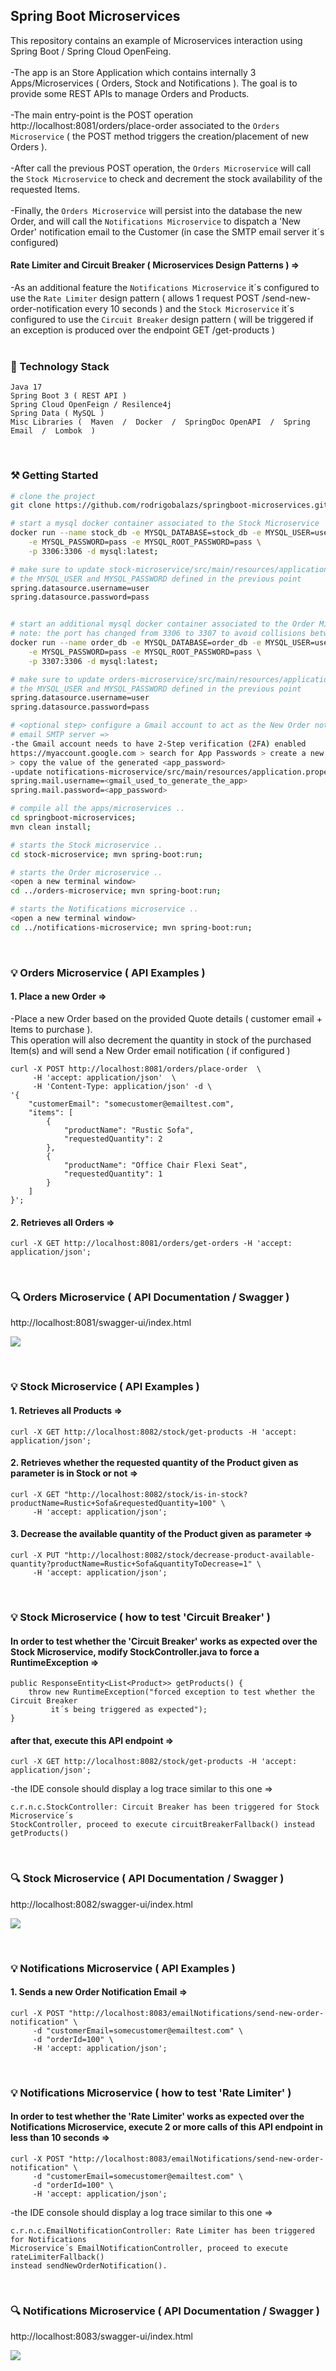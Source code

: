 ## Spring Boot Microservices
This repository contains an example of Microservices interaction using Spring Boot / Spring Cloud OpenFeing.<br/><br/>
-The app is an Store Application which contains internally 3 Apps/Microservices ( Orders, Stock and Notifications ).
The goal is to provide some REST APIs to manage Orders and Products.<br/><br/>
-The main entry-point is the POST operation http://localhost:8081/orders/place-order associated to the
````Orders Microservice```` ( the POST method triggers the creation/placement of new Orders ).<br/><br/>
-After call the previous POST operation, the ````Orders Microservice```` will call the ````Stock Microservice```` to
check and decrement the stock availability of the requested Items.<br/><br/>
-Finally, the ````Orders Microservice```` will persist into the database the new Order, and will call  the
````Notifications Microservice```` to dispatch  a 'New Order' notification email to the Customer (in case the SMTP email
server it´s configured)<br/>
#### Rate Limiter and Circuit Breaker ( Microservices Design Patterns ) =>
-As an additional feature the ````Notifications Microservice```` it´s configured to use the ````Rate Limiter```` design
pattern ( allows 1 request POST /send-new-order-notification every 10 seconds ) and the
````Stock Microservice```` it´s configured to use the ````Circuit Breaker```` design pattern ( will be triggered if an
exception is produced over the endpoint GET /get-products )<br/><br/>

### 🔧 Technology Stack

```
Java 17
Spring Boot 3 ( REST API )
Spring Cloud OpenFeign / Resilence4j
Spring Data ( MySQL )
Misc Libraries (  Maven  /  Docker  /  SpringDoc OpenAPI  /  Spring Email  /  Lombok  )
```

<br/>

### ⚒️ Getting Started

```bash
# clone the project
git clone https://github.com/rodrigobalazs/springboot-microservices.git;

# start a mysql docker container associated to the Stock Microservice
docker run --name stock_db -e MYSQL_DATABASE=stock_db -e MYSQL_USER=user \
    -e MYSQL_PASSWORD=pass -e MYSQL_ROOT_PASSWORD=pass \
    -p 3306:3306 -d mysql:latest;

# make sure to update stock-microservice/src/main/resources/application.properties with
# the MYSQL_USER and MYSQL_PASSWORD defined in the previous point
spring.datasource.username=user
spring.datasource.password=pass


# start an additional mysql docker container associated to the Order Microservice
# note: the port has changed from 3306 to 3307 to avoid collisions between the docker DBs
docker run --name order_db -e MYSQL_DATABASE=order_db -e MYSQL_USER=user \
    -e MYSQL_PASSWORD=pass -e MYSQL_ROOT_PASSWORD=pass \
    -p 3307:3306 -d mysql:latest;

# make sure to update orders-microservice/src/main/resources/application.properties with
# the MYSQL_USER and MYSQL_PASSWORD defined in the previous point
spring.datasource.username=user
spring.datasource.password=pass

# <optional step> configure a Gmail account to act as the New Order notification 
# email SMTP server =>
-the Gmail account needs to have 2-Step verification (2FA) enabled
https://myaccount.google.com > search for App Passwords > create a new app "store_app" 
> copy the value of the generated <app_password>
-update notifications-microservice/src/main/resources/application.properties with =>
spring.mail.username=<gmail_used_to_generate_the_app>
spring.mail.password=<app_password>

# compile all the apps/microservices ..
cd springboot-microservices;
mvn clean install;

# starts the Stock microservice ..
cd stock-microservice; mvn spring-boot:run;

# starts the Order microservice ..
<open a new terminal window>
cd ../orders-microservice; mvn spring-boot:run;

# starts the Notifications microservice ..
<open a new terminal window>
cd ../notifications-microservice; mvn spring-boot:run;
```
<br/>

### 💡 Orders Microservice ( API Examples )

#### 1. Place a new Order =>

-Place a new Order based on the provided Quote details ( customer email + Items to purchase ).<br/>
This operation will also decrement the quantity in stock of the purchased Item(s) and will send a
New Order email notification ( if configured )
```
curl -X POST http://localhost:8081/orders/place-order  \
     -H 'accept: application/json'  \
     -H 'Content-Type: application/json' -d \
'{
    "customerEmail": "somecustomer@emailtest.com",
    "items": [
        {
            "productName": "Rustic Sofa",
            "requestedQuantity": 2
        },
        {
            "productName": "Office Chair Flexi Seat",
            "requestedQuantity": 1
        }
    ]
}';
```

#### 2. Retrieves all Orders =>
```
curl -X GET http://localhost:8081/orders/get-orders -H 'accept: application/json';
```

<br/>

### 🔍 Orders Microservice ( API Documentation / Swagger )

http://localhost:8081/swagger-ui/index.html

![](https://github.com/rodrigobalazs/springboot-microservices/blob/main/orders-microservice/src/main/resources/static/orders_app_swagger.png)

<br/>

### 💡 Stock Microservice ( API Examples )

#### 1. Retrieves all Products =>
```
curl -X GET http://localhost:8082/stock/get-products -H 'accept: application/json';
```

#### 2. Retrieves whether the requested quantity of the Product given as parameter is in Stock or not =>
```
curl -X GET "http://localhost:8082/stock/is-in-stock?productName=Rustic+Sofa&requestedQuantity=100" \
     -H 'accept: application/json';
```

#### 3. Decrease the available quantity of the Product given as parameter =>
```
curl -X PUT "http://localhost:8082/stock/decrease-product-available-quantity?productName=Rustic+Sofa&quantityToDecrease=1" \
     -H 'accept: application/json';
```

<br/>

### 💡 Stock Microservice ( how to test 'Circuit Breaker' )

#### In order to test whether the 'Circuit Breaker' works as expected over the Stock Microservice, modify StockController.java to force a RuntimeException =>
```
public ResponseEntity<List<Product>> getProducts() {
    throw new RuntimeException("forced exception to test whether the Circuit Breaker
         it´s being triggered as expected");
}
```

#### after that, execute this API endpoint =>
```
curl -X GET http://localhost:8082/stock/get-products -H 'accept: application/json';
```
-the IDE console should display a log trace similar to this one =>
```
c.r.n.c.StockController: Circuit Breaker has been triggered for Stock Microservice´s
StockController, proceed to execute circuitBreakerFallback() instead getProducts()
```
<br/>

### 🔍 Stock Microservice ( API Documentation / Swagger )

http://localhost:8082/swagger-ui/index.html

![](https://github.com/rodrigobalazs/springboot-microservices/blob/main/stock-microservice/src/main/resources/static/stock_app_swagger.png)

<br/>

### 💡 Notifications Microservice ( API Examples )

#### 1. Sends a new Order Notification Email =>
```
curl -X POST "http://localhost:8083/emailNotifications/send-new-order-notification" \
     -d "customerEmail=somecustomer@emailtest.com" \
     -d "orderId=100" \
     -H 'accept: application/json';
```
<br/>

### 💡 Notifications Microservice ( how to test 'Rate Limiter' )

#### In order to test whether the 'Rate Limiter' works as expected over the Notifications Microservice, execute 2 or more calls of this API endpoint in less than 10 seconds =>
```
curl -X POST "http://localhost:8083/emailNotifications/send-new-order-notification" \
     -d "customerEmail=somecustomer@emailtest.com" \
     -d "orderId=100" \
     -H 'accept: application/json';
```
-the IDE console should display a log trace similar to this one =>
```
c.r.n.c.EmailNotificationController: Rate Limiter has been triggered for Notifications
Microservice´s EmailNotificationController, proceed to execute rateLimiterFallback()
instead sendNewOrderNotification().
```
<br/>

### 🔍 Notifications Microservice ( API Documentation / Swagger )

http://localhost:8083/swagger-ui/index.html

![](https://github.com/rodrigobalazs/springboot-microservices/blob/main/notifications-microservice/src/main/resources/static/notifications_app_swagger.png)

